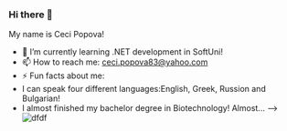 ### Hi there 👋
My name is Ceci Popova!
- 🌱 I’m currently learning .NET development in SoftUni!
- 📫 How to reach me: ceci.popova83@yahoo.com
- ⚡ Fun facts about me:
-  I can speak four different languages:English, Greek, Russion and Bulgarian!
-  I almost finished my bachelor degree in Biotechnology! Almost...
-->
![dfdf](https://www.bing.com/images/search?view=detailV2&ccid=kOQ0PyAc&id=3D4F30F8F50E3AA8D83995C66447240F47869077&thid=OIP.kOQ0PyAc5tBDOkHDvU3uhgHaDt&mediaurl=https%3a%2f%2fmag.uchicago.edu%2fsites%2fdefault%2ffiles%2f19_Spring_Allen_Ben-The-New-Panopticon.jpg&cdnurl=https%3a%2f%2fth.bing.com%2fth%2fid%2fR.90e4343f201ce6d0433a41c3bd4dee86%3frik%3dd5CGRw8kR2TGlQ%26pid%3dImgRaw%26r%3d0&exph=1000&expw=2000&q=Computer+Science&simid=608050657951644622&FORM=IRPRST&ck=A5AD7778E5C9E69DE03C7D89B603796B&selectedIndex=34&ajaxhist=0&ajaxserp=0)
